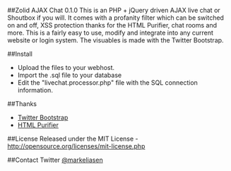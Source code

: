 ##Zolid AJAX Chat 0.1.0
This is an PHP + jQuery driven AJAX live chat or Shoutbox if you will. It comes with a profanity filter which can be switched on and off, XSS protection thanks for the HTML Purifier, chat rooms and more. This is a fairly easy to use, modify and integrate into any current website or login system. The visuables is made with the Twitter Bootstrap.

##Install
* Upload the files to your webhost.
* Import the .sql file to your database
* Edit the "livechat.processor.php" file with the SQL connection information.

##Thanks
* [Twitter Bootstrap](https://github.com/twitter/bootstrap)
* [HTML Purifier](http://htmlpurifier.org/)

##License
Released under the MIT License - http://opensource.org/licenses/mit-license.php

##Contact
Twitter [@markeliasen](https://twitter.com/markeliasen)
